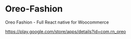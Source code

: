 # Oreo-Fashion

Oreo Fashion - Full React native for Woocommerce

https://play.google.com/store/apps/details?id=com.rn_oreo
